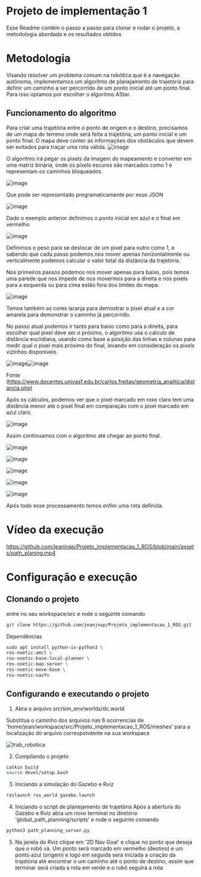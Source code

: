 # Projeto de implementação 1

Esse Readme contém o passo a passo para clonar e rodar o projeto, a metodologia abordada e os resultados obtidos

# Metodologia
Visando resolver um problema comum na robótica que é a navegação autônoma, implementamos um algoritmo de planejamento de trajetória para definir um caminho a ser percorrido de um ponto inicial até um ponto final. Para isso optamos por escolher o algoritmo AStar.

## Funcionamento do algoritmo

Para criar uma trajetória entre o ponto de origem e o destino, precisamos de um mapa do terreno onde será feita a trajetória, um ponto inicial e um ponto final. O mapa deve conter as informações dos obstáculos que devem ser evitados para traçar uma rota válida.
![image](https://github.com/jeanjnap/Projeto_implementacao_1_ROS/assets/26336215/fbc891ef-9844-44be-aa91-66ef7a2ba6de)

O algoritmo irá pegar os pixels da imagem do mapeamento e converter em uma matriz binária, onde os píxels escuros são marcados como 1 e representam os caminhos bloqueados.

![image](https://github.com/jeanjnap/Projeto_implementacao_1_ROS/assets/26336215/7d11d2b5-321a-475d-926c-d99dfcead0dc)

Que pode ser representado programaticamente por esse JSON

![image](https://github.com/jeanjnap/Projeto_implementacao_1_ROS/assets/26336215/06104b89-f185-4bd1-b03d-f5a0e22eb5fe)

Dado o exemplo anterior definimos o ponto inicial em azul e o final em vermelho

![image](https://github.com/jeanjnap/Projeto_implementacao_1_ROS/assets/26336215/8dd43ee6-a3ac-4bf4-8766-bcc9ba4ecb46)

Definimos o peso para se deslocar de um pixel para outro como 1, e sabendo que cada passo podemos nos mover apenas horizontalmente ou verticalmente podemos calcular o valor total da distância da trajetória.

Nos primeiros passos podemos nos mover apenas para baixo, pois temos uma parede que nos impede de nos movermos para a direita e nos pixels para a esquerda ou para cima estão fora dos limites do mapa.

![image](https://github.com/jeanjnap/Projeto_implementacao_1_ROS/assets/26336215/8e205405-d58c-4173-a5c0-40f01f4eff3a)

Temos também as cores laranja para demostrar o pixel atual e a cor amarela para demonstrar o caminho já percorrido.

No passo atual podemos ir tanto para baixo como para a direita, para escolher qual pixel deve ser o próximo, o algoritmo usa o cálculo de distância euclidiana, usando como base a posição das linhas e colunas para medir qual o pixel mais próximo do final, levando em consideração os pixels vizinhos disponíveis.

![image](https://github.com/jeanjnap/Projeto_implementacao_1_ROS/assets/26336215/1a4a60d1-f9e2-4da3-a683-c1199459b7d0)![image](https://github.com/jeanjnap/Projeto_implementacao_1_ROS/assets/26336215/ef4b2dc9-0947-4b27-a2e5-a42b124808b9)


Fonte (https://www.docentes.univasf.edu.br/carlos.freitas/geometria_analitica/distancia.php)

Após os cálculos, podemos ver que o pixel marcado em roxo claro tem uma distância menor até o pixel final em comparação com o pixel marcado em azul claro.

![image](https://github.com/jeanjnap/Projeto_implementacao_1_ROS/assets/26336215/71b47433-ad33-4dd0-8149-5c15d79f5a84)

Assim continuamos com o algoritmo até chegar ao ponto final.

![image](https://github.com/jeanjnap/Projeto_implementacao_1_ROS/assets/26336215/ade901ce-a922-4175-8de9-4b13068f77bf)

![image](https://github.com/jeanjnap/Projeto_implementacao_1_ROS/assets/26336215/a2eec588-0cd0-4536-9466-0357d2943934)

![image](https://github.com/jeanjnap/Projeto_implementacao_1_ROS/assets/26336215/6970bd80-21f2-40b5-8d82-7a659779d319)

![image](https://github.com/jeanjnap/Projeto_implementacao_1_ROS/assets/26336215/12c846d5-dde6-440a-acda-1217e5c4f96e)

![image](https://github.com/jeanjnap/Projeto_implementacao_1_ROS/assets/26336215/b71614f3-12bf-46f2-bd24-49f9cc5ac104)

Após todo esse processamento temos enfim uma rota definida.

# Vídeo da execução
https://github.com/jeanjnap/Projeto_implementacao_1_ROS/blob/main/assets/path_planing.mp4


# Configuração e execução
## Clonando o projeto
entre no seu workspace/src e rode o seguinte comando
```bash
git clone https://github.com/jeanjnap/Projeto_implementacao_1_ROS.git
```

Dependências
```bash
sudo apt install python-is-python3 \
ros-noetic-amcl \
ros-noetic-base-local-planner \
ros-noetic-map-server \
ros-noetic-move-base \
ros-noetic-navfn
```

## Configurando e executando o projeto
1. Abra o arquivo 
src/sim_env/worlds/dc.world

Substitua o caminho dos arquivos nas 6 ocorrencias de 'home/jean/workspace/src/Projeto_implementacao_1_ROS/meshes' para a localização do arquivo correspondente na sua workspace

![trab_robotica](https://github.com/jeanjnap/Projeto_implementacao_1_ROS/assets/26336215/a75bf981-d8f2-4d98-90f6-6a703ab50541)

2. Compilando o projeto

```bash
catkin build
source devel/setup.bash
```

3. Iniciando a simulação do Gazebo e Rviz

```bash
roslaunch ros_world gazebo.launch
```

4. Iniciando o script de planejamento de trajetória
Após a abertura do Gazebo e Rviz abra um novo terminal no diretório 'global_path_planning/scripts' e rode o seguinte comando

```bash
python3 path_planning_server.py
```

5. Na janela do Rviz clique em '2D Nav Goal' e clique no ponto que deseja que o robô vá.
Um ponto será marcado em vermelho (destino) e um ponto azul (origem) e logo em seguida será iniciada a criação da trajetória até encontrar o um caminho até o ponto de destino, assim que terminar será criada a rota em verde e o robô seguirá a rota
